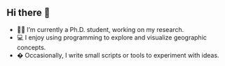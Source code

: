 ## Hi there 👋

- 👨‍🎓 I’m currently a Ph.D. student, working on my research.
- 💻 I enjoy using programming to explore and visualize geographic concepts.
- � Occasionally, I write small scripts or tools to experiment with ideas.
